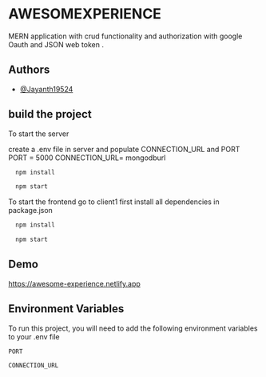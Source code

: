 
# AWESOMEXPERIENCE

MERN application with crud functionality and authorization with google Oauth and JSON web token .

## Authors

- [@Jayanth19524](https://www.github.com/Jayanth19524)

  


## build the project

To start the server 

create a .env file in server and populate CONNECTION_URL and PORT
PORT = 5000
CONNECTION_URL= mongodburl

```bash
  npm install
```
```bash
  npm start
```

To start the frontend 
go to client1
first install all dependencies in package.json
```bash
  npm install
```

```bash
  npm start
```



  
## Demo
  
https://awesome-experience.netlify.app



## Environment Variables

To run this project, you will need to add the following environment variables to your .env file

`PORT`

`CONNECTION_URL`

  
